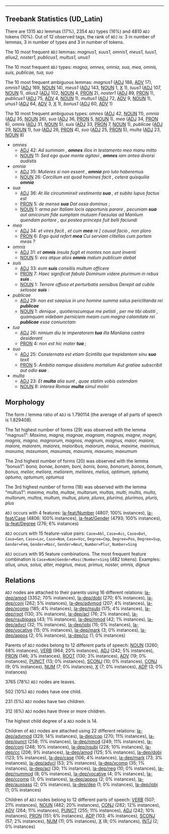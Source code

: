 

--------------------------------------------------------------------------------

## Treebank Statistics (UD_Latin)

There are 1315 `ADJ` lemmas (17%), 2354 `ADJ` types (16%) and 4810 `ADJ` tokens (10%).
Out of 12 observed tags, the rank of `ADJ` is: 3 in number of lemmas, 3 in number of types and 3 in number of tokens.

The 10 most frequent `ADJ` lemmas: _magnus1, suus1, omnis1, meus1, tuus1, alius2, noster1, publicus1, multus1, unus1_

The 10 most frequent `ADJ` types:  _magna, omnes, omnia, sua, mea, omnis, suis, publicae, tua, suo_

The 10 most frequent ambiguous lemmas: _magnus1_ ([ADJ]() 188, [ADV]() 17), _omnis1_ ([ADJ]() 169, [NOUN]() 14), _meus1_ ([ADJ]() 143, [NOUN]() 1, [X]() 1), _tuus1_ ([ADJ]() 107, [NOUN]() 1), _alius2_ ([ADJ]() 102, [NOUN]() 4, [PRON]() 2), _noster1_ ([ADJ]() 89, [PRON]() 1), _publicus1_ ([ADJ]() 75, [ADV]() 4, [NOUN]() 1), _multus1_ ([ADJ]() 72, [ADV]() 9, [NOUN]() 1), _unus1_ ([ADJ]() 64, [ADV]() 3, [X]() 1), _bonus1_ ([ADJ]() 60, [ADV]() 1)

The 10 most frequent ambiguous types:  _omnes_ ([ADJ]() 42, [NOUN]() 11), _omnia_ ([ADJ]() 35, [NOUN]() 26), _sua_ ([ADJ]() 36, [PRON]() 5, [NOUN]() 1), _mea_ ([ADJ]() 34, [PRON]() 6), _omnis_ ([ADJ]() 31, [NOUN]() 5), _suis_ ([ADJ]() 33, [PRON]() 7, [NOUN]() 1), _publicae_ ([ADJ]() 29, [NOUN]() 1), _tua_ ([ADJ]() 26, [PRON]() 4), _suo_ ([ADJ]() 25, [PRON]() 5), _multa_ ([ADJ]() 23, [NOUN]() 8)


* _omnes_
  * [ADJ]() 42: _Ad summam , <b>omnes</b> illos in testamento meo manu mitto_
  * [NOUN]() 11: _Sed ego quae mente agitavi , <b>omnes</b> iam antea divorsi audistis_
* _omnia_
  * [ADJ]() 35: _Mulieres si non essent , <b>omnia</b> pro luto haberemus_
  * [NOUN]() 26: _Corcillum est quod homines facit , cetera quisquilia <b>omnia</b>_
* _sua_
  * [ADJ]() 36: _At ille circumminxit vestimenta <b>sua</b> , et subito lupus factus est_
  * [PRON]() 5: _de mensa <b>sua</b> Dat ossa dominus ;_
  * [NOUN]() 1: _arma per Italiam locis opportunis parare , pecuniam <b>sua</b> aut amicorum fide sumptam mutuam Faesulas ad Manlium quendam portare , qui postea princeps fuit belli faciundi_
* _mea_
  * [ADJ]() 34: _et vires facit , et cum <b>mea</b> re [ causal facio , non ploro_
  * [PRON]() 6: _Ergo quid refert <b>mea</b> Cui serviam clitellas cum portem meas ?_
* _omnis_
  * [ADJ]() 31: _et <b>omnis</b> insula fugit et montes non sunt inventi_
  * [NOUN]() 5: _eos atque alios <b>omnis</b> malum publicum alebat_
* _suis_
  * [ADJ]() 33: _eum <b>suis</b> consiliis multum officere_
  * [PRON]() 7: _Haec significat fabula Dominum videre plurimum in rebus <b>suis</b> ._
  * [NOUN]() 1: _Terrore offuso et perturbatis sensibus Derepit ad cubile setosae <b>suis</b> :_
* _publicae_
  * [ADJ]() 29: _non est saepius in uno homine summa salus periclitanda rei <b>publicae</b>_
  * [NOUN]() 1: _denique , quotienscumque me petisti , per me tibi obstiti , quamquam videbam perniciem meam cum magna calamitate rei <b>publicae</b> esse coniunctam_
* _tua_
  * [ADJ]() 26: _nimium diu te imperatorem <b>tua</b> illa Manliana castra desiderant_
  * [PRON]() 4: _non est hic mater <b>tua</b> ;_
* _suo_
  * [ADJ]() 25: _Consternata est etiam Scintilla que trepidantem sinu <b>suo</b> texit_
  * [PRON]() 5: _Ambitio namque dissidens mortalium Aut gratiae subscribit aut odio <b>suo</b> ._
* _multa_
  * [ADJ]() 23: _Et <b>multa</b> alia sunt , quae statim vobis ostendam_
  * [NOUN]() 8: _interea Romae <b>multa</b> simul moliri_

## Morphology

The form / lemma ratio of `ADJ` is 1.790114 (the average of all parts of speech is 1.829408).

The 1st highest number of forms (29) was observed with the lemma “magnus1”: _Maximo, magna, magnae, magnam, magnas, magne, magni, magnis, magno, magnorum, magnos, magnum, magnus, maior, maiora, maiore, maiorem, maiores, maioribus, maiorum, maius, maxime, maximus, maxuma, maxumam, maxumas, maxumis, maxumo, maxumum_

The 2nd highest number of forms (20) was observed with the lemma “bonus1”: _bona, bonae, bonam, boni, bonis, bono, bonorum, bonos, bonum, bonus, melior, meliora, meliorem, meliores, melius, optimum, optuma, optumo, optumum, optumus_

The 3rd highest number of forms (18) was observed with the lemma “multus1”: _maxima, multa, multae, multarum, multas, multi, multis, multo, multorum, multos, multum, multus, plura, plures, plurima, plurimos, pluris, plus_

`ADJ` occurs with 4 features: [la-feat/Number]() (4807; 100% instances), [la-feat/Case]() (4806; 100% instances), [la-feat/Gender]() (4793; 100% instances), [la-feat/Degree]() (276; 6% instances)

`ADJ` occurs with 15 feature-value pairs: `Case=Abl`, `Case=Acc`, `Case=Dat`, `Case=Gen`, `Case=Loc`, `Case=Nom`, `Case=Voc`, `Degree=Cmp`, `Degree=Pos`, `Degree=Sup`, `Gender=Fem`, `Gender=Masc`, `Gender=Neut`, `Number=Plur`, `Number=Sing`

`ADJ` occurs with 95 feature combinations.
The most frequent feature combination is `Case=Nom|Gender=Masc|Number=Sing` (482 tokens).
Examples: _alius, unus, solus, alter, magnus, meus, primus, noster, omnis, dignus_


## Relations

`ADJ` nodes are attached to their parents using 16 different relations: [la-dep/amod]() (3352; 70% instances), [la-dep/dobj]() (270; 6% instances), [la-dep/conj]() (262; 5% instances), [la-dep/advmod]() (207; 4% instances), [la-dep/xcomp]() (185; 4% instances), [la-dep/nsubj]() (175; 4% instances), [la-dep/root]() (130; 3% instances), [la-dep/acl]() (76; 2% instances), [la-dep/nsubjpass]() (43; 1% instances), [la-dep/nmod]() (42; 1% instances), [la-dep/advcl]() (32; 1% instances), [la-dep/iobj]() (15; 0% instances), [la-dep/vocative]() (15; 0% instances), [la-dep/mark]() (3; 0% instances), [la-dep/appos]() (2; 0% instances), [la-dep/cc]() (1; 0% instances)

Parents of `ADJ` nodes belong to 12 different parts of speech: [NOUN]() (3260; 68% instances), [VERB]() (964; 20% instances), [ADJ]() (242; 5% instances), [PRON]() (146; 3% instances), [ROOT]() (130; 3% instances), [ADV]() (19; 0% instances), [PUNCT]() (13; 0% instances), [SCONJ]() (10; 0% instances), [CONJ]() (9; 0% instances), [NUM]() (7; 0% instances), [X]() (7; 0% instances), [ADP]() (3; 0% instances)

3765 (78%) `ADJ` nodes are leaves.

502 (10%) `ADJ` nodes have one child.

231 (5%) `ADJ` nodes have two children.

312 (6%) `ADJ` nodes have three or more children.

The highest child degree of a `ADJ` node is 14.

Children of `ADJ` nodes are attached using 22 different relations: [la-dep/advmod]() (329; 14% instances), [la-dep/cop]() (270; 11% instances), [la-dep/punct]() (258; 11% instances), [la-dep/nmod]() (249; 11% instances), [la-dep/conj]() (248; 10% instances), [la-dep/nsubj]() (228; 10% instances), [la-dep/cc]() (206; 9% instances), [la-dep/amod]() (125; 5% instances), [la-dep/dobj]() (123; 5% instances), [la-dep/case]() (106; 4% instances), [la-dep/mark]() (73; 3% instances), [la-dep/advcl]() (53; 2% instances), [la-dep/xcomp]() (35; 1% instances), [la-dep/acl]() (30; 1% instances), [la-dep/neg]() (10; 0% instances), [la-dep/nummod]() (8; 0% instances), [la-dep/vocative]() (4; 0% instances), [la-dep/ccomp]() (3; 0% instances), [la-dep/appos]() (2; 0% instances), [la-dep/auxpass]() (2; 0% instances), [la-dep/dep]() (1; 0% instances), [la-dep/iobj]() (1; 0% instances)

Children of `ADJ` nodes belong to 12 different parts of speech: [VERB]() (507; 21% instances), [NOUN]() (482; 20% instances), [CONJ]() (282; 12% instances), [ADV]() (264; 11% instances), [PUNCT]() (255; 11% instances), [ADJ]() (242; 10% instances), [PRON]() (151; 6% instances), [ADP]() (103; 4% instances), [SCONJ]() (57; 2% instances), [NUM]() (11; 0% instances), [X]() (8; 0% instances), [INTJ]() (2; 0% instances)

